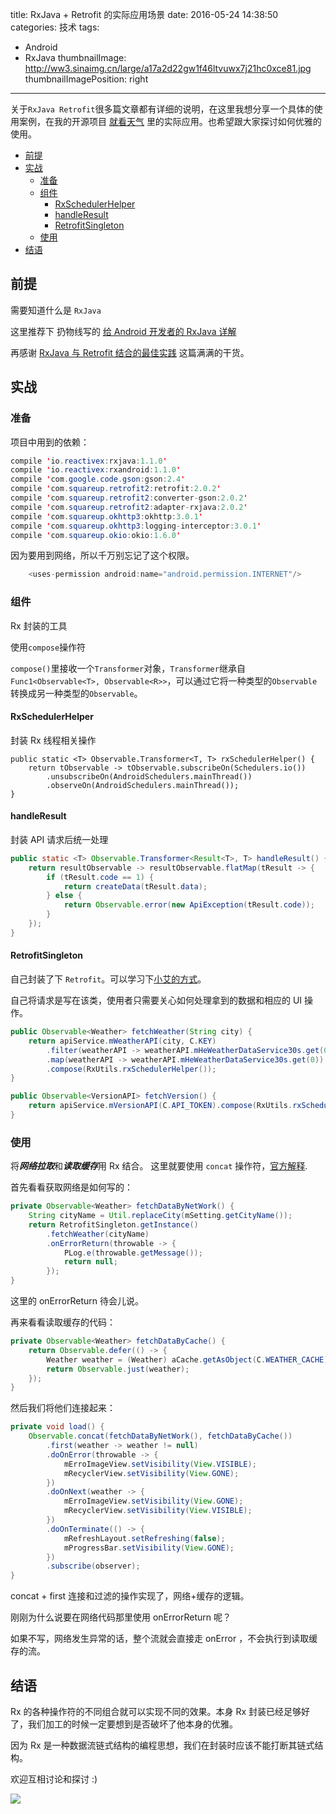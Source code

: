title: RxJava + Retrofit 的实际应用场景
date: 2016-05-24 14:38:50
categories: 技术
tags:
- Android
- RxJava
thumbnailImage: http://ww3.sinaimg.cn/large/a17a2d22gw1f46ltvuwx7j21hc0xce81.jpg
thumbnailImagePosition: right
---

关于`RxJava Retrofit`很多篇文章都有详细的说明，在这里我想分享一个具体的使用案例，在我的开源项目 [就看天气](https://github.com/xcc3641/SeeWeather) 里的实际应用。也希望跟大家探讨如何优雅的使用。

<!-- more -->

<!-- toc -->

- [前提](#前提)
- [实战](#实战)
	- [准备](#准备)
	- [组件](#组件)
		- [RxSchedulerHelper](#rxschedulerhelper)
		- [handleResult](#handleresult)
		- [RetrofitSingleton](#retrofitsingleton)
	- [使用](#使用)
- [结语](#结语)

<!-- tocstop -->

## 前提

需要知道什么是 `RxJava`

这里推荐下 扔物线写的 [给 Android 开发者的 RxJava 详解](http://gank.io/post/560e15be2dca930e00da1083)

再感谢 [RxJava 与 Retrofit 结合的最佳实践](http://gank.io/post/56e80c2c677659311bed9841) 这篇满满的干货。


## 实战

### 准备

项目中用到的依赖：

```java
compile 'io.reactivex:rxjava:1.1.0'
compile 'io.reactivex:rxandroid:1.1.0'
compile 'com.google.code.gson:gson:2.4'
compile 'com.squareup.retrofit2:retrofit:2.0.2'
compile 'com.squareup.retrofit2:converter-gson:2.0.2'
compile 'com.squareup.retrofit2:adapter-rxjava:2.0.2'
compile 'com.squareup.okhttp3:okhttp:3.0.1'
compile 'com.squareup.okhttp3:logging-interceptor:3.0.1'
compile 'com.squareup.okio:okio:1.6.0'
```

因为要用到网络，所以千万别忘记了这个权限。
```java
    <uses-permission android:name="android.permission.INTERNET"/>
```

### 组件

Rx 封装的工具

使用`compose`操作符

`compose()`里接收一个`Transformer`对象，`Transformer`继承自`Func1<Observable<T>, Observable<R>>`，可以通过它将一种类型的`Observable`转换成另一种类型的`Observable`。

#### RxSchedulerHelper

封装 Rx 线程相关操作

```
public static <T> Observable.Transformer<T, T> rxSchedulerHelper() {
    return tObservable -> tObservable.subscribeOn(Schedulers.io())
        .unsubscribeOn(AndroidSchedulers.mainThread())
        .observeOn(AndroidSchedulers.mainThread());
}
```

#### handleResult

封装 API 请求后统一处理

```Java
public static <T> Observable.Transformer<Result<T>, T> handleResult() {
    return resultObservable -> resultObservable.flatMap(tResult -> {
        if (tResult.code == 1) {
            return createData(tResult.data);
        } else {
            return Observable.error(new ApiException(tResult.code));
        }
    });
}
```

#### RetrofitSingleton

自己封装了下 `Retrofit`。可以学习下[小艾的方式](https://drakeet.me/retrofit-2-0-okhttp-3-0-config)。

自己将请求是写在该类，使用者只需要关心如何处理拿到的数据和相应的 UI 操作。

```java
public Observable<Weather> fetchWeather(String city) {
    return apiService.mWeatherAPI(city, C.KEY)
        .filter(weatherAPI -> weatherAPI.mHeWeatherDataService30s.get(0).status.equals("ok"))
        .map(weatherAPI -> weatherAPI.mHeWeatherDataService30s.get(0))
        .compose(RxUtils.rxSchedulerHelper());
}

public Observable<VersionAPI> fetchVersion() {
    return apiService.mVersionAPI(C.API_TOKEN).compose(RxUtils.rxSchedulerHelper());
}
```

### 使用

将***网络拉取***和***读取缓存***用 Rx 结合。
这里就要使用 `concat` 操作符，[官方解释](http://reactivex.io/documentation/operators/concat.html).

首先看看获取网络是如何写的：

```java
private Observable<Weather> fetchDataByNetWork() {
    String cityName = Util.replaceCity(mSetting.getCityName());
    return RetrofitSingleton.getInstance()
        .fetchWeather(cityName)
        .onErrorReturn(throwable -> {
            PLog.e(throwable.getMessage());
            return null;
        });
}
```
这里的 onErrorReturn 待会儿说。

再来看看读取缓存的代码：
```java
private Observable<Weather> fetchDataByCache() {
    return Observable.defer(() -> {
        Weather weather = (Weather) aCache.getAsObject(C.WEATHER_CACHE);
        return Observable.just(weather);
    });
}
```

然后我们将他们连接起来：
```java
private void load() {
    Observable.concat(fetchDataByNetWork(), fetchDataByCache())
        .first(weather -> weather != null)
        .doOnError(throwable -> {
            mErroImageView.setVisibility(View.VISIBLE);
            mRecyclerView.setVisibility(View.GONE);
        })
        .doOnNext(weather -> {
            mErroImageView.setVisibility(View.GONE);
            mRecyclerView.setVisibility(View.VISIBLE);
        })
        .doOnTerminate(() -> {
            mRefreshLayout.setRefreshing(false);
            mProgressBar.setVisibility(View.GONE);
        })
        .subscribe(observer);
}
```

concat + first 连接和过滤的操作实现了，网络+缓存的逻辑。

刚刚为什么说要在网络代码那里使用 onErrorReturn 呢？

如果不写，网络发生异常的话，整个流就会直接走 onError ，不会执行到读取缓存的流。

## 结语

Rx 的各种操作符的不同组合就可以实现不同的效果。本身 Rx 封装已经足够好了，我们加工的时候一定要想到是否破坏了他本身的优雅。

因为 Rx 是一种数据流链式结构的编程思想，我们在封装时应该不能打断其链式结构。

欢迎互相讨论和探讨 :)

![](http://ww3.sinaimg.cn/large/a17a2d22gw1f46ltvuwx7j21hc0xce81.jpg)
